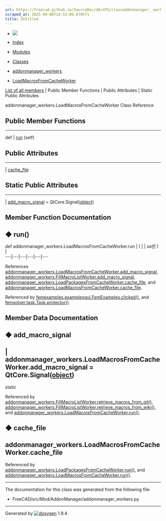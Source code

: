 ```yaml
---
url: https://freecad.github.io/SourceDoc/d8/d75/classaddonmanager__workers_1_1LoadMacrosFromCacheWorker.html
scraped_at: 2025-09-08T14:53:09.070571
title: Untitled
---
```


  * [ ![](https://www.freecad.org/svg/logo-freecad.svg) ](https://freecadweb.org "FreeCAD")
  * [Index](../../index.html "Index")
  * [Modules](../../modules.html "Modules list")
  * [Classes](../../annotated.html "Annotated list")

  * [addonmanager_workers](../../d7/da4/namespaceaddonmanager__workers.html)
  * [LoadMacrosFromCacheWorker](../../d8/d75/classaddonmanager__workers_1_1LoadMacrosFromCacheWorker.html)

[List of all members](../../d4/df1/classaddonmanager__workers_1_1LoadMacrosFromCacheWorker-members.html) | Public Member Functions | Public Attributes | Static Public Attributes

addonmanager_workers.LoadMacrosFromCacheWorker Class Reference

##  Public Member Functions  
  
---  
def | [run](../../d8/d75/classaddonmanager__workers_1_1LoadMacrosFromCacheWorker.html#a0a44e06ac71aa472cc7f3024fe634c6e) (self)  
  
##  Public Attributes  
  
---  
|
[cache_file](../../d8/d75/classaddonmanager__workers_1_1LoadMacrosFromCacheWorker.html#a71e100483ed55cecf634c1c3940539a7)  
  
##  Static Public Attributes  
  
---  
|
[add_macro_signal](../../d8/d75/classaddonmanager__workers_1_1LoadMacrosFromCacheWorker.html#a3767bf8f9a478915ca228bdb0460fb55)
= QtCore.Signal([object](../../dc/dd8/classobject.html))  
  
## Member Function Documentation

## ◆ run()

def addonmanager_workers.LoadMacrosFromCacheWorker.run  | ( |  | _self_| ) |   
---|---|---|---|---|---  
  
References
[addonmanager_workers.LoadMacrosFromCacheWorker.add_macro_signal](../../d8/d75/classaddonmanager__workers_1_1LoadMacrosFromCacheWorker.html#a3767bf8f9a478915ca228bdb0460fb55),
[addonmanager_workers.FillMacroListWorker.add_macro_signal](../../db/dd0/classaddonmanager__workers_1_1FillMacroListWorker.html#a524b70aca5a71a7a659d1d95ef3433f9),
[addonmanager_workers.LoadPackagesFromCacheWorker.cache_file](../../d2/d8e/classaddonmanager__workers_1_1LoadPackagesFromCacheWorker.html#a56eb9b9cb276e372929c684e71aaf5b6),
and
[addonmanager_workers.LoadMacrosFromCacheWorker.cache_file](../../d8/d75/classaddonmanager__workers_1_1LoadMacrosFromCacheWorker.html#a71e100483ed55cecf634c1c3940539a7).

Referenced by
[femexamples.examplesgui.FemExamples.clicked()](../../d2/db9/classfemexamples_1_1examplesgui_1_1FemExamples.html#ad3b96de3e075bb69e51539a3c99dfd14),
and
[femsolver.task.Task.protector()](../../de/d04/classfemsolver_1_1task_1_1Task.html#a913c60a87594a8bfe76580d27effcb51).

## Member Data Documentation

## ◆ add_macro_signal

| addonmanager_workers.LoadMacrosFromCacheWorker.add_macro_signal =
QtCore.Signal([object](../../dc/dd8/classobject.html))  
---  
static  
  
Referenced by
[addonmanager_workers.FillMacroListWorker.retrieve_macros_from_git()](../../db/dd0/classaddonmanager__workers_1_1FillMacroListWorker.html#a10ee78b1d84f50a0ca27e2887239ad32),
[addonmanager_workers.FillMacroListWorker.retrieve_macros_from_wiki()](../../db/dd0/classaddonmanager__workers_1_1FillMacroListWorker.html#a3f024a71e79c2e9c92e240913af1b8b6),
and
[addonmanager_workers.LoadMacrosFromCacheWorker.run()](../../d8/d75/classaddonmanager__workers_1_1LoadMacrosFromCacheWorker.html#a0a44e06ac71aa472cc7f3024fe634c6e).

## ◆ cache_file

addonmanager_workers.LoadMacrosFromCacheWorker.cache_file  
---  
  
Referenced by
[addonmanager_workers.LoadPackagesFromCacheWorker.run()](../../d2/d8e/classaddonmanager__workers_1_1LoadPackagesFromCacheWorker.html#aa6200a9f877fc435439aa5d9c18e63e6),
and
[addonmanager_workers.LoadMacrosFromCacheWorker.run()](../../d8/d75/classaddonmanager__workers_1_1LoadMacrosFromCacheWorker.html#a0a44e06ac71aa472cc7f3024fe634c6e).

* * *

The documentation for this class was generated from the following file:

  * FreeCAD/src/Mod/AddonManager/addonmanager_workers.py

* * *

Generated by
[![doxygen](../../doxygen.svg)](https://www.doxygen.org/index.html) 1.9.4

